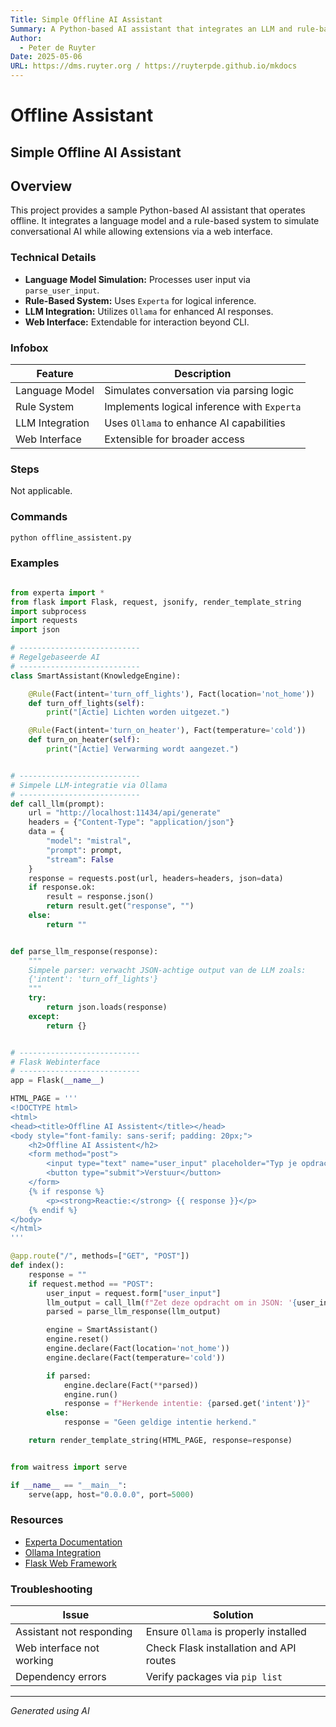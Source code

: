```yaml
---
Title: Simple Offline AI Assistant
Summary: A Python-based AI assistant that integrates an LLM and rule-based logic system.
Author:
  - Peter de Ruyter
Date: 2025-05-06
URL: https://dms.ruyter.org / https://ruyterpde.github.io/mkdocs
---
```


# Offline Assistant

## Simple Offline AI Assistant

## Overview
This project provides a sample Python-based AI assistant that operates offline. It integrates a language model and a rule-based system to simulate conversational AI while allowing extensions via a web interface.

### Technical Details
- **Language Model Simulation:** Processes user input via `parse_user_input`.
- **Rule-Based System:** Uses `Experta` for logical inference.
- **LLM Integration:** Utilizes `Ollama` for enhanced AI responses.
- **Web Interface:** Extendable for interaction beyond CLI.

### Infobox
| Feature | Description |
|---------|------------|
| Language Model | Simulates conversation via parsing logic |
| Rule System | Implements logical inference with `Experta` |
| LLM Integration | Uses `Ollama` to enhance AI capabilities |
| Web Interface | Extensible for broader access |

### Steps
Not applicable.

### Commands

```bash
python offline_assistent.py
```

### Examples

``` py title="offline_assistent.py" linenums="1"

from experta import *
from flask import Flask, request, jsonify, render_template_string
import subprocess
import requests
import json

# ---------------------------
# Regelgebaseerde AI
# ---------------------------
class SmartAssistant(KnowledgeEngine):

    @Rule(Fact(intent='turn_off_lights'), Fact(location='not_home'))
    def turn_off_lights(self):
        print("[Actie] Lichten worden uitgezet.")

    @Rule(Fact(intent='turn_on_heater'), Fact(temperature='cold'))
    def turn_on_heater(self):
        print("[Actie] Verwarming wordt aangezet.")


# ---------------------------
# Simpele LLM-integratie via Ollama
# ---------------------------
def call_llm(prompt):
    url = "http://localhost:11434/api/generate"
    headers = {"Content-Type": "application/json"}
    data = {
        "model": "mistral",
        "prompt": prompt,
        "stream": False
    }
    response = requests.post(url, headers=headers, json=data)
    if response.ok:
        result = response.json()
        return result.get("response", "")
    else:
        return ""


def parse_llm_response(response):
    """
    Simpele parser: verwacht JSON-achtige output van de LLM zoals:
    {'intent': 'turn_off_lights'}
    """
    try:
        return json.loads(response)
    except:
        return {}


# ---------------------------
# Flask Webinterface
# ---------------------------
app = Flask(__name__)

HTML_PAGE = '''
<!DOCTYPE html>
<html>
<head><title>Offline AI Assistent</title></head>
<body style="font-family: sans-serif; padding: 20px;">
    <h2>Offline AI Assistent</h2>
    <form method="post">
        <input type="text" name="user_input" placeholder="Typ je opdracht..." style="width: 300px;" />
        <button type="submit">Verstuur</button>
    </form>
    {% if response %}
        <p><strong>Reactie:</strong> {{ response }}</p>
    {% endif %}
</body>
</html>
'''

@app.route("/", methods=["GET", "POST"])
def index():
    response = ""
    if request.method == "POST":
        user_input = request.form["user_input"]
        llm_output = call_llm(f"Zet deze opdracht om in JSON: '{user_input}'")
        parsed = parse_llm_response(llm_output)

        engine = SmartAssistant()
        engine.reset()
        engine.declare(Fact(location='not_home'))
        engine.declare(Fact(temperature='cold'))

        if parsed:
            engine.declare(Fact(**parsed))
            engine.run()
            response = f"Herkende intentie: {parsed.get('intent')}"
        else:
            response = "Geen geldige intentie herkend."

    return render_template_string(HTML_PAGE, response=response)


from waitress import serve

if __name__ == "__main__":
    serve(app, host="0.0.0.0", port=5000)

```

### Resources
- [Experta Documentation](https://github.com/cordalace/experta)
- [Ollama Integration](https://ollama.ai)
- [Flask Web Framework](https://flask.palletsprojects.com/)

### Troubleshooting
| Issue | Solution |
|-------|----------|
| Assistant not responding | Ensure `Ollama` is properly installed |
| Web interface not working | Check Flask installation and API routes |
| Dependency errors | Verify packages via `pip list` |

---

*Generated using AI*